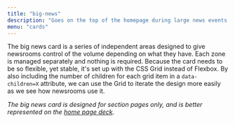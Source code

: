 ```yaml
---
title: "big-news"
description: "Goes on the top of the homepage during large news events."
menu: "cards"
---
```


The big news card is a series of independent areas designed to give newsrooms control of the volume depending on what they have. Each zone is managed separately and nothing is required. Because the card needs to be so flexible, yet stable, it's set up with the CSS Grid instead of Flexbox. By also including the number of children for each grid item in a `data-children=X` attribute, we can use the Grid to iterate the design more easily as we see how newsrooms use it.

_The big news card is designed for section pages only, and is better represented on the [home page deck](/decks/homepage/)._
